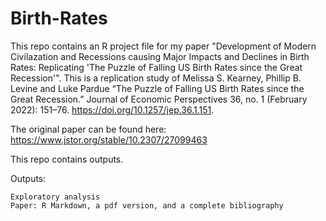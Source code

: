# Birth-Rates
This repo contains an R project file for my paper "Development of Modern Civilazation and Recessions causing Major Impacts and Declines in Birth Rates: Replicating 'The Puzzle of Falling US Birth Rates since the Great Recession'". This is a replication study of Melissa S. Kearney, Phillip B. Levine and Luke Pardue “The Puzzle of Falling US Birth Rates since the Great Recession.” Journal of Economic Perspectives 36, no. 1 (February 2022): 151–76. https://doi.org/10.1257/jep.36.1.151.

The original paper can be found here: https://www.jstor.org/stable/10.2307/27099463

This repo contains outputs. 

Outputs:

```
Exploratory analysis
Paper: R Markdown, a pdf version, and a complete bibliography
``` 

